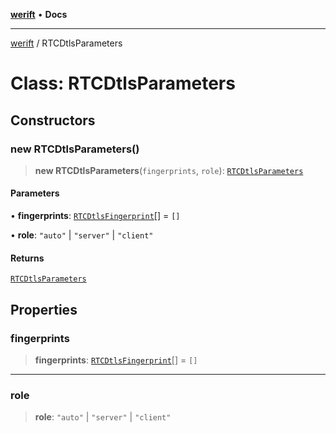 [**werift**](../README.md) • **Docs**

***

[werift](../globals.md) / RTCDtlsParameters

# Class: RTCDtlsParameters

## Constructors

### new RTCDtlsParameters()

> **new RTCDtlsParameters**(`fingerprints`, `role`): [`RTCDtlsParameters`](RTCDtlsParameters.md)

#### Parameters

• **fingerprints**: [`RTCDtlsFingerprint`](RTCDtlsFingerprint.md)[] = `[]`

• **role**: `"auto"` \| `"server"` \| `"client"`

#### Returns

[`RTCDtlsParameters`](RTCDtlsParameters.md)

## Properties

### fingerprints

> **fingerprints**: [`RTCDtlsFingerprint`](RTCDtlsFingerprint.md)[] = `[]`

***

### role

> **role**: `"auto"` \| `"server"` \| `"client"`
